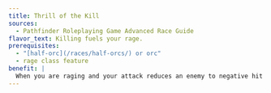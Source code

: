 ```yaml
---
title: Thrill of the Kill
sources:
  - Pathfinder Roleplaying Game Advanced Race Guide
flavor_text: Killing fuels your rage.
prerequisites:
  - "[half-orc](/races/half-orcs/) or orc"
  - rage class feature
benefit: |
  When you are raging and your attack reduces an enemy to negative hit points or kills it, you regain 1 round of rage. You may only use this feat if the fallen enemy had at least as many Hit Dice as you. You can only gain this benefit once per round.
---
```


